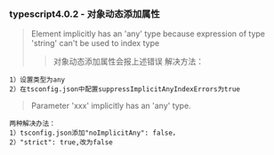 ### typescript4.0.2 - 对象动态添加属性
> Element implicitly has an 'any' type because expression of type 'string' can't be used to index type
> > 对象动态添加属性会报上述错误
> 解决方法：
```
1）设置类型为any
2）在tsconfig.json中配置suppressImplicitAnyIndexErrors为true
```
> Parameter 'xxx' implicitly has an 'any' type.
```
两种解决办法：
1）tsconfig.json添加"noImplicitAny": false，
2）"strict": true,改为false
```